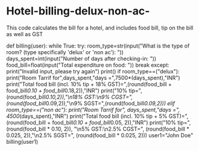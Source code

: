 # Hotel-billing-delux-non-ac-
This code calculates the bill for a hotel, and includes food bill, tip on the bill as well as GST

def billing(user):
    while True:
        try:
            room_type=str(input("What is the type of room? (type specifically 'delux' or 'non ac'): "))
            days_spent=int(input("Number of days after checking-in: "))
            food_bill=float(input("Total expenditure on food: "))
            break
        except:
            print("Invalid input, please try again")
    print()
    if room_type==("delux"):
        print("Room Tarrif for",days_spent,"days =",7500*(days_spent),"INR")
        print("Total food bill (incl. 10% tip + 18% GST)=",(round(food_bill + food_bill*0.10 + food_bill*0.18,2)),"INR")
        print("10% tip=",(round(food_bill*0.10,2)),"\n18% GST:\n9% CGST=",(round(food_bill*0.09,2)),"\n9% SGST=",(round(food_bill*0.09,2)))
    elif room_type==("non ac"):
        print("Room Tarrif for", days_spent,"days =", 4500*(days_spent),"INR")
        print("Total food bill (incl. 10% tip + 5% GST)=", (round(food_bill + food_bill*0.10 + food_bill*0.05, 2)),"INR")
        print("10% tip=", (round(food_bill * 0.10, 2)), "\n5% GST:\n2.5% CGST=", (round(food_bill * 0.025, 2)),"\n2.5% SGST=", (round(food_bill * 0.025, 2)))
user1="John Doe"
billing(user1)
